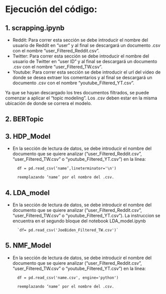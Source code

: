 # Ejecución del código:

## 1. scrapping.ipynb

- Reddit: Para correr esta sección se debe introducir el nombre del usuario de Reddit en “user” y al final se descargará un documento .csv con el nombre “user_Filtered_Reddit.csv”.
- Twitter: Para correr esta sección se debe introducir el nombre del usuario de Twitter en “user ID” y al final se descargará un documento .csv con el nombre “user_Filtered_TW.csv”.
- Youtube: Para correr esta sección se debe introducir el url del video de donde se desea extraer los comentarios y al final se descargará un documento .csv con el nombre “youtube_Filtered_YT.csv”.

Ya que se hayan descargado los tres documentos filtrados, se puede comenzar a aplicar el “topic modeling”. Los .csv deben estar en la misma ubicación de donde se correra el modelo.

## 2. BERTopic

## 3. HDP_Model

* En la sección de lectura de datos, se debe introducir el nombre del documento que se quiere analizar (“user_Filtered_Reddit.csv”, “user_Filtered_TW.csv” o “youtube_Filtered_YT.csv”) en la línea:

		df = pd.read_csv(‘name’,lineterminator='\n')

		reemplazando ‘name’ por el nombre del .csv.

## 4. LDA_model
* En la sección de lectura de datos, se debe introducir el nombre del documento que se quiere analizar (“user_Filtered_Reddit.csv”, “user_Filtered_TW.csv” o “youtube_Filtered_YT.csv”).
	La instruccion se encuentra en el segundo bloque del notebook LDA_model.ipynb
	
		`df= pd.read_csv('JoeBiden_Filtered_TW.csv')`
		
## 5. NMF_Model
* En la sección de lectura de datos, se debe introducir el nombre del documento que se quiere analizar (“user_Filtered_Reddit.csv”, “user_Filtered_TW.csv” o “youtube_Filtered_YT.csv”) en la línea:

 		df = pd.read_csv('name.csv', engine='python')
		
		reemplazando ‘name’ por el nombre del .csv.
